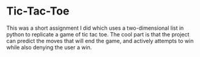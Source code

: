 # Tic-Tac-Toe
This was a short assignment I did which uses a two-dimensional list in python to replicate a game of tic tac toe. The cool part is that the project can predict the moves that will end the game, and actively attempts to win while also denying the user a win.
